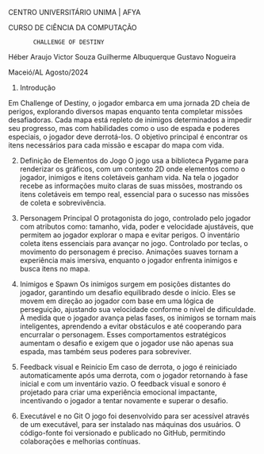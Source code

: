 CENTRO UNIVERSITÁRIO UNIMA | AFYA

CURSO DE CIÊNCIA DA COMPUTAÇÃO






           CHALLENGE OF DESTINY



                           

                                       
Héber Araujo
Victor Souza
Guilherme Albuquerque
Gustavo Nogueira





Maceió/AL
Agosto/2024



1. Introdução

Em Challenge of Destiny, o jogador embarca em uma jornada 2D cheia de perigos, explorando diversos mapas enquanto tenta completar missões desafiadoras. Cada mapa está repleto de inimigos determinados a impedir seu progresso, mas com habilidades como o uso de espada e poderes especiais, o jogador deve derrotá-los. O objetivo principal é encontrar os itens necessários para cada missão e escapar do mapa com vida.

2. Definição de Elementos do Jogo
O jogo usa a biblioteca Pygame para renderizar os gráficos, com um contexto 2D onde elementos como o jogador, inimigos e itens coletáveis ganham vida. Na tela o jogador recebe as informações muito claras de suas missões, mostrando os itens coletáveis em tempo real, essencial para o sucesso nas missões de coleta e sobrevivência.

3. Personagem Principal 
O protagonista do jogo, controlado pelo jogador com atributos como: tamanho, vida, poder e velocidade ajustáveis, que permitem ao jogador explorar o mapa e evitar perigos. O inventário coleta itens essenciais para avançar no jogo. Controlado por teclas, o movimento do personagem é preciso. Animações suaves tornam a experiência mais imersiva, enquanto o jogador enfrenta inimigos e busca itens no mapa.

4. Inimigos e Spawn 
Os inimigos surgem em posições distantes do jogador, garantindo um desafio equilibrado desde o início. Eles se movem em direção ao jogador com base em uma lógica de perseguição, ajustando sua velocidade conforme o nível de dificuldade. À medida que o jogador avança pelas fases, os inimigos se tornam mais inteligentes, aprendendo a evitar obstáculos e até cooperando para encurralar o personagem. Esses comportamentos estratégicos aumentam o desafio e exigem que o jogador use não apenas sua espada, mas também seus poderes para sobreviver.
4. Feedback visual e Reinício
Em caso de derrota, o jogo é reiniciado automaticamente após uma derrota, com o jogador retornando à fase inicial e com um inventário vazio. O feedback visual e sonoro é projetado para criar uma experiência emocional impactante, incentivando o jogador a tentar novamente e superar o desafio.

5. Executável e no Git
O jogo foi desenvolvido para ser acessível através de um executável, para ser instalado nas máquinas dos usuários. O código-fonte foi versionado e publicado no GitHub, permitindo colaborações e melhorias contínuas.
